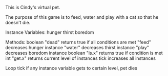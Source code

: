 This is Cindy's virtual pet.

The purpose of this game is to feed, water and play with a cat so that he doesn't die.

Instance Variables: 
hunger
thirst
boredom

Methods: 
boolean "dead" returns true if all conditions are met
"feed" decreases hunger instance
"water" decreases thirst instance
"play" decreases boredom instance
boolean "is.x" returns true if condition is met
int "get.x" returns current level of instances
tick increases all instances

Loop tick if any instance variable gets to certain level, pet dies